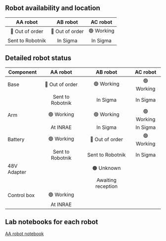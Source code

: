 ## Robot availability and location

| AA robot   | AB robot   | AC robot   |
|:----------:|:----------:|:----------:|
| 🔴 Out of order | 🔴 Out of order | 🟢 Working|
|Sent to Robotnik|In Sigma|In Sigma|

## Detailed robot status

| Component | AA robot   | AB robot   | AC robot   |
|-----------|:----------:|:----------:|:----------:|
|Base|🔴 Out of order|🟢 Working|🟢 Working|
||Sent to Robotnik|In Sigma|In Sigma|
|Arm|🟢 Working|🟢 Working|🟢 Working|
||At INRAE|In Sigma|In Sigma|
|Battery|🟢 Working|🔴 Out of order|🟢 Working|
||Sent to Robotnik|Sent to Robotnik|In Sigma|
|48V Adapter||🟠 Unknown||
|||Awaiting reception||
|Control box|🟢 Working|||
||At INRAE|||

## Lab notebooks for each robot

[AA robot notebook](robotAA.md)
